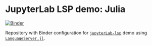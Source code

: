 # JupyterLab LSP demo: Julia

[![Binder](https://mybinder.org/badge_logo.svg)](https://mybinder.org/v2/gh/jupyter-lsp/demo-julia/main?urlpath=lab)

Repository with Binder configuration for [`jupyterLab-lsp`](https://github.com/jupyter-lsp/jupyterlab-lsp) demo using [`LanguageServer.jl`](https://github.com/julia-vscode/LanguageServer.jl).
